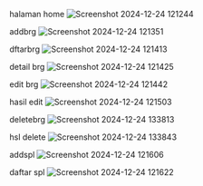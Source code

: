 halaman home ![Screenshot 2024-12-24 121244](https://github.com/user-attachments/assets/8e768915-e7cc-4e87-b416-2877cc8f53d7)


addbrg ![Screenshot 2024-12-24 121351](https://github.com/user-attachments/assets/46cf0d51-4ed2-4045-9957-64735140e80a)


dftarbrg ![Screenshot 2024-12-24 121413](https://github.com/user-attachments/assets/705c7e42-abdb-4567-bb78-c16b8141707d)


detail brg ![Screenshot 2024-12-24 121425](https://github.com/user-attachments/assets/5c29510d-86db-4fe4-b26a-81e748f7f6c8)


edit brg ![Screenshot 2024-12-24 121442](https://github.com/user-attachments/assets/b7ac4fc9-d24e-40a5-baac-b9d2e3d6591a)


hasil edit ![Screenshot 2024-12-24 121503](https://github.com/user-attachments/assets/c8ad1eab-d6bc-4c18-97e1-f760db3164be)


deletebrg ![Screenshot 2024-12-24 133813](https://github.com/user-attachments/assets/91979ed4-7531-4a1b-a7c1-7a6815259ac7)


hsl delete ![Screenshot 2024-12-24 133843](https://github.com/user-attachments/assets/5048fb6c-a276-48d3-a4a6-a8a0141c1dda)


addspl ![Screenshot 2024-12-24 121606](https://github.com/user-attachments/assets/91977651-91b2-463e-b76f-b1be3675c1e6)


daftar spl ![Screenshot 2024-12-24 121622](https://github.com/user-attachments/assets/c08d5a4e-28fe-42e1-92a2-0ecf8e14dfb1)
